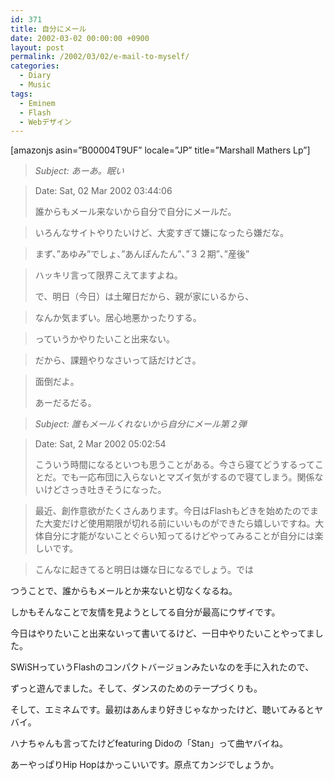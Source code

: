 ```yaml
---
id: 371
title: 自分にメール
date: 2002-03-02 00:00:00 +0900
layout: post
permalink: /2002/03/02/e-mail-to-myself/
categories:
  - Diary
  - Music
tags:
  - Eminem
  - Flash
  - Webデザイン
---
```

[amazonjs asin=&#8221;B00004T9UF&#8221; locale=&#8221;JP&#8221; title=&#8221;Marshall Mathers Lp&#8221;]

<!--more-->

> <cite>Subject: あーあ。眠い</cite>
  
> Date: Sat, 02 Mar 2002 03:44:06
> 
> 誰からもメール来ないから自分で自分にメールだ。
  
> いろんなサイトやりたいけど、大変すぎて嫌になったら嫌だな。
  
> まず、”あゆみ”でしょ、”あんぽんたん”、”３２期”、”産後”
  
> ハッキリ言って限界こえてますよね。
> 
> で、明日（今日）は土曜日だから、親が家にいるから、
  
> なんか気まずい。居心地悪かったりする。
  
> っていうかやりたいこと出来ない。
  
> だから、課題やりなさいって話だけどさ。
  
> 面倒だよ。
> 
> あーだるだる。

> <cite>Subject: 誰もメールくれないから自分にメール第２弾</cite>
  
> Date: Sat, 2 Mar 2002 05:02:54
> 
> こういう時間になるといつも思うことがある。今さら寝てどうするってことだ。でも一応布団に入らないとマズイ気がするので寝てしまう。関係ないけどさっき吐きそうになった。
  
> 最近、創作意欲がたくさんあります。今日はFlashもどきを始めたのでまた大変だけど使用期限が切れる前にいいものができたら嬉しいですね。大体自分に才能がないことぐらい知ってるけどやってみることが自分には楽しいです。
  
> こんなに起きてると明日は嫌な日になるでしょう。では 

つうことで、誰からもメールとか来ないと切なくなるね。
  
しかもそんなことで友情を見ようとしてる自分が最高にウザイです。
  
今日はやりたいこと出来ないって書いてるけど、一日中やりたいことやってました。
  
SWiSHっていうFlashのコンパクトバージョンみたいなのを手に入れたので、
  
ずっと遊んでました。そして、ダンスのためのテープづくりも。

そして、エミネムです。最初はあんまり好きじゃなかったけど、聴いてみるとヤバイ。
  
ハナちゃんも言ってたけどfeaturing Didoの「Stan」って曲ヤバイね。
  
あーやっぱりHip Hopはかっこいいです。原点てカンジでしょうか。
